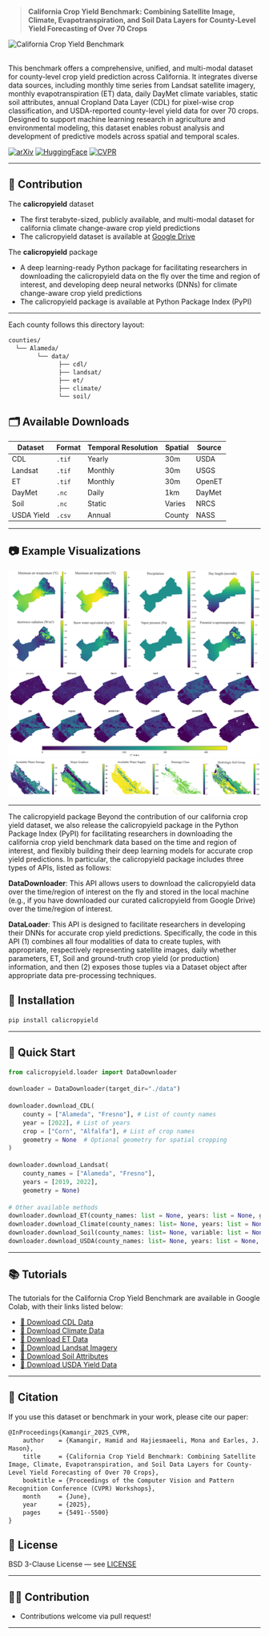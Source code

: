 >**California Crop Yield Benchmark: Combining Satellite Image, Climate, Evapotranspiration, and Soil Data Layers for County-Level Yield Forecasting of Over 70 Crops**


![California Crop Yield Benchmark](images/init.png)

<br>
This benchmark offers a comprehensive, unified, and multi-modal dataset for county-level crop yield prediction across California. It integrates diverse data sources, including monthly time series from Landsat satellite imagery, monthly evapotranspiration (ET) data, daily DayMet climate variables, static soil attributes, annual Cropland Data Layer (CDL) for pixel-wise crop classification, and USDA-reported county-level yield data for over 70 crops. Designed to support machine learning research in agriculture and environmental modeling, this dataset enables robust analysis and development of predictive models across spatial and temporal scales.
<br>

[![arXiv](https://img.shields.io/badge/arXiv-2506.10228-b31b1b.svg)](https://arxiv.org/abs/2506.10228)
[![HuggingFace](https://img.shields.io/badge/HuggingFace-Dataset-orange)](https://huggingface.co/datasets/hkaman/california-crop-yield-benchmark)
[![CVPR](https://img.shields.io/badge/CVPR-2025-blue)](https://openaccess.thecvf.com/content/CVPR2025W/V4A/papers/Kamangir_California_Crop_Yield_Benchmark_Combining_Satellite_Image_Climate_Evapotranspiration_and_CVPRW_2025_paper.pdf)


---

## 📁 Contribution 
The **calicropyield** dataset
- The first terabyte-sized, publicly available, and multi-modal dataset for california climate change-aware crop yield predictions
- The calicropyield dataset is available at [Google Drive](https://drive.google.com/drive/folders/1Ci_LlLF1-hcLt898CTbyYnYTFPZNWlUe?usp=sharing)

The  **calicropyield** package
- A deep learning-ready Python package for facilitating researchers in downloading the calicropyield data on the fly over the time and region of interest, and developing deep neural networks (DNNs) for climate change-aware crop yield predictions
- The calicropyield package is available at Python Package Index (PyPI)

---

Each county follows this directory layout:

```
counties/
  └── Alameda/
        └── data/
              ├── cdl/
              ├── landsat/
              ├── et/
              ├── climate/
              └── soil/
```

## 🗂️ Available Downloads

| Dataset     | Format | Temporal Resolution | Spatial | Source |
|-------------|--------|---------------------|---------|--------|
| CDL         | `.tif` | Yearly              | 30m     | USDA   |
| Landsat     | `.tif` | Monthly             | 30m     | USGS   |
| ET          | `.tif` | Monthly             | 30m     | OpenET |
| DayMet      | `.nc`  | Daily               | 1km     | DayMet |
| Soil        | `.nc`  | Static              | Varies  | NRCS   |
| USDA Yield  | `.csv` | Annual              | County  | NASS   |

---

## 📷 Example Visualizations

![Climate Sample](images/climate_sample.png)
![ET Sample](images/et_sample.png)
![Soil Sample](images/soil_sample.png)

---
The calicropyield package
Beyond the contribution of our california crop yield dataset, we also release the calicropyield package in the Python Package Index (PyPI) for facilitating researchers in downloading the california crop yield benchmark data based on the time and region of interest, and flexibly building their deep learning models for accurate crop yield predictions. In particular, the calicropyield package includes three types of APIs, listed as follows:

**DataDownloader**: This API allows users to download the calicropyield data over the time/region of interest on the fly and stored in the local machine (e.g., if you have downloaded our curated calicropyield from Google Drive) over the time/region of interest.

**DataLoader**: This API is designed to facilitate researchers in developing their DNNs for accurate crop yield predictions. Specifically, the code in this API (1) combines all four modalities of data to create tuples, with appropriate, respectively representing satellite images, daily whether parameters, ET, Soil and ground-truth crop yield (or production) information, and then (2) exposes those tuples via a Dataset object after appropriate data pre-processing techniques.

## 🔧 Installation

```bash
pip install calicropyield
```

---

## 🧠 Quick Start

```python
from calicropyield.loader import DataDownloader

downloader = DataDownloader(target_dir="./data")

downloader.download_CDL(
    county = ["Alameda", "Fresno"], # List of county names
    year = [2022], # List of years
    crop = ["Corn", "Alfalfa"], # List of crop names
    geometry = None  # Optional geometry for spatial cropping
)

downloader.download_Landsat(
    county_names = ["Alameda", "Fresno"], 
    years = [2019, 2022], 
    geometry = None)

# Other available methods
downloader.download_ET(county_names: list = None, years: list = None, geometry = None)
downloader.download_Climate(county_names: list= None, years: list = None, variables: list = None, geometry=None)
downloader.download_Soil(county_names: list= None, variable: list = None, geometry=None)
downloader.download_USDA(county_names: list= None, years: list = None, crop_names: list  = None)
```
---
## 📚 Tutorials

The tutorials for the California Crop Yield Benchmark are available in Google Colab, with their links listed below:

- [📗 Download CDL Data](github/plant-ai-biophysics-lab/california-crop-yield-benchmark/blob/main/Tutorial/download_cdl.ipynb)
- [📘 Download Climate Data](github/plant-ai-biophysics-lab/california-crop-yield-benchmark/blob/main/Tutorial/download_climate.ipynb)
- [📙 Download ET Data](github/plant-ai-biophysics-lab/california-crop-yield-benchmark/blob/main/Tutorial/download_et.ipynb)
- [📕 Download Landsat Imagery](github/plant-ai-biophysics-lab/california-crop-yield-benchmark/blob/main/Tutorial/download_landsat.ipynb)
- [📒 Download Soil Attributes](github/plant-ai-biophysics-lab/california-crop-yield-benchmark/blob/main/Tutorial/download.soil.ipynb)
- [📓 Download USDA Yield Data](github/plant-ai-biophysics-lab/california-crop-yield-benchmark/blob/main/Tutorial/download_usda.ipynb)

---

## 📌 Citation

If you use this dataset or benchmark in your work, please cite our paper:
```
@InProceedings{Kamangir_2025_CVPR,
    author    = {Kamangir, Hamid and Hajiesmaeeli, Mona and Earles, J. Mason},
    title     = {California Crop Yield Benchmark: Combining Satellite Image, Climate, Evapotranspiration, and Soil Data Layers for County-Level Yield Forecasting of Over 70 Crops},
    booktitle = {Proceedings of the Computer Vision and Pattern Recognition Conference (CVPR) Workshops},
    month     = {June},
    year      = {2025},
    pages     = {5491--5500}
}
```

## 🤝 License

BSD 3-Clause License — see [LICENSE](LICENSE)

---
## 👩‍💻 Contribution

- Contributions welcome via pull request!

---
